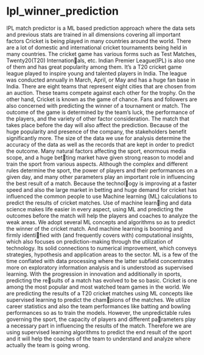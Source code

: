 # Ipl_winner_prediction
IPL match predictor is a ML based prediction approach where the data sets and previous stats are trained in all dimensions covering all important factors 
Cricket is being played in many countries around the world. There are a lot of
domestic and international cricket tournaments being held in many countries. The
cricket game has various forms such as Test Matches, Twenty20(T20) Internationals, etc. Indian Premier League(IPL) is also one of them and has great popularity
among them. It’s a T20 cricket game league played to inspire young and talented
players in India. The league was conducted annually in March, April, or May and
has a huge fan base in India. There are eight teams that represent eight cities
that are chosen from an auction. These teams compete against each other for the
trophy.
On the other hand, Cricket is known as the game of chance. Fans and followers
are also concerned with predicting the winner of a tournament or match. The
outcome of the game is determined by the team’s luck, the performance of the
players, and the variety of other factor consideration. The match that takes place
before the day will also affect the prediction. Because of the huge popularity and
presence of the company, the stakeholders benefit significantly more. The size of
the data we use for analysis determine the accuracy of the data as well as the
records that are kept in order to predict the outcome.
Many natural factors affecting the sport, enormous media scope, and a huge betting market have given strong reason to model and train the sport from various
aspects. Although the complex and different rules determine the sport, the power
of players and their performances on a given day, and many other parameters play
an important role in influencing the best result of a match. Because the technology is improving at a faster speed and also the large market in betting and huge
demand for cricket has influenced the common people to use Machine learning
(ML) calculations to predict the results of cricket matches. Use of machine learning and data science makes life easier in every aspect, using ML and predicting
the outcomes before the match will help the players and coaches to analyze the
weak areas. We adopt several ML concepts and algorithms so as to predict the
winner of the cricket match. And machine learning is booming and firmly identified with (and frequently covers with) computational insights, which also focuses
on prediction-making through the utilization of technology. Its solid connections
to numerical improvement, which conveys strategies, hypothesis and application
areas to the sector. ML is a few of the time conflated with data processing where
the latter subfield concentrates more on exploratory information analysis and is
understood as supervised learning.
With the progression in innovation and additionally in sports, predicting the results of a match has evolved to be so basic. Cricket is one among the most popular
and most watched team games in the world. We are predicting the results of a T20
cricket matches using ML concepts like supervised learning to predict the champions of the matches. We utilize career statistics and also the team performances
like batting and bowling performances so as to train the models. However, the
unpredictable rules governing the sport, the capacity of players and different parameters play a necessary part in influencing the results of the match. Therefore
we are using supervised learning algorithms to predict the end result of the sport
and it will help the coaches of the team to understand and analyze where actually
the team is going wrong.
